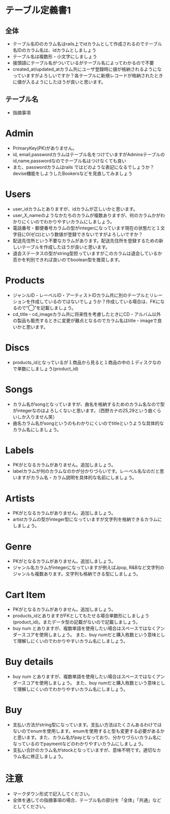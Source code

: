 # テーブル定義書1
## 全体
- テーブル名IDのカラム名はrails上でidカラムとして作成されるのでテーブル名IDのカラム名は、idカラムとしましょう
- テーブル名は複数形・小文字にしましょう
- 接頭語にテーブル名がついているがテーブル名によってわかるので不要
- created_at/updated_atカラム共にユーザ登録時に値が格納されるようになっていますがよろしいですか？各テーブルに新規レコードが格納されたときに値が入るようにしたほうが良いと思います。

## テーブル名
- 指摘事項
# Admin
- PrimaryKey(PK)がありません。
- id, email,passwordカラムはテーブル名をつけていますがAdminsテーブルのid,name,passwordなのでテーブル名はつけなくても良い
- また、passwordカラムはrails ではどのような表記になるでしょうか？devise機能をしようしたBookersなどを見直してみましょう

# Users
- user_idカラムとありますが、idカラムが正しいかと思います。
- user_X_nameのようなかたちのカラムが複数ありますが、何のカラムかがわかりにくいのでわかりやすいカラムにしましょう。
- 電話番号・郵便番号カラムの型がintegerになっています現在の状態だと１文字目に0(ゼロ)という数値が登録できないですがよろしいですか？
- 配送先住所という不要なカラムがあります。配送先住所を登録するための新しいテーブルを作成したほうが良いと思います。
- 退会ステータスの型がstring型担っていますがこのカラムは退会しているか否かを判別できれば良いのでboolean型を推奨します。

# Products
- ジャンルID・レーベルID・アーティストIDカラム共に別のテーブルとリレーションを作成しているのではないでしょうか？作成している場合は、FKになるので”◯”を記載しましょう。
- cd_title・cd_imageカラム共に将来性を考慮したときにCD・アルバム以外の製品も販売するときに変更が難点となるのでカラム名はtitle・imageで良いかと思います。

# Discs
- products_idとなっているが１商品から見ると１商品の中の１ディスクなので単数にしましょう(product_id)

# Songs
- カラム名がsongとなっていますが、曲名を格納するためのカラム名なので型がintegerなのはよろしくないと思います。（西野カナの25,29という曲くらいしか入りません笑）
- 曲名カラム名がsongというのもわかりにくいのでtitleというような具体的なカラム名にしましょう。

# Labels
- PKがとなるカラムがありません。追加しましょう。
- labelカラムが何のカラムなのかが分かりづらいです。レーベル名なのだと思いますがカラム名・カラム説明を具体的な名前にしましょう。

# Artists
- PKがとなるカラムがありません。追加しましょう。
- artistカラムの型がinteger型になっていますが文字列を格納できるカラムにしましょう。

# Genre
- PKがとなるカラムがありません。追加しましょう。
- ジャンル名カラムがintegerになっていますが例えばJpop, R&Bなど文字列のジャンルも複数あります。文字列も格納できる型にしましょう。

# Cart Item
- PKがとなるカラムがありません。追加しましょう。
- products_idとありますがFKとしてもたせる場合単数形にしましょう(product_id)。またデータ型の記載がないので記載しましょう。
- buy num とありますが、複数単語を使用したい場合はスペースではなくアンダースコアを使用しましょう。
また、buy numだと購入枚数という意味として理解しにくいのでわかりやすいカラム名にしましょう。

# Buy details
- buy num とありますが、複数単語を使用したい場合はスペースではなくアンダースコアを使用しましょう。
また、buy numだと購入枚数という意味として理解しにくいのでわかりやすいカラム名にしましょう。

# Buy
- 支払い方法がstring型になっています。支払い方法はたくさんあるわけではないのでenumを使用します。enumを使用すると型も変更する必要があるかと思います。また、カラム名がpayとなっており、分かりづらいカラム名になっているのでpaymentなどのわかりやすいカラムにしましょう。
- 支払い合計のカラム名がstockとなっていますが、意味不明です。適切なカラム名に修正しましょう。
# 注意
* マークダウン形式で記入してください。
* 全体を通しての指摘事項の場合、テーブル名の部分を「全体」「共通」などとしてください。
